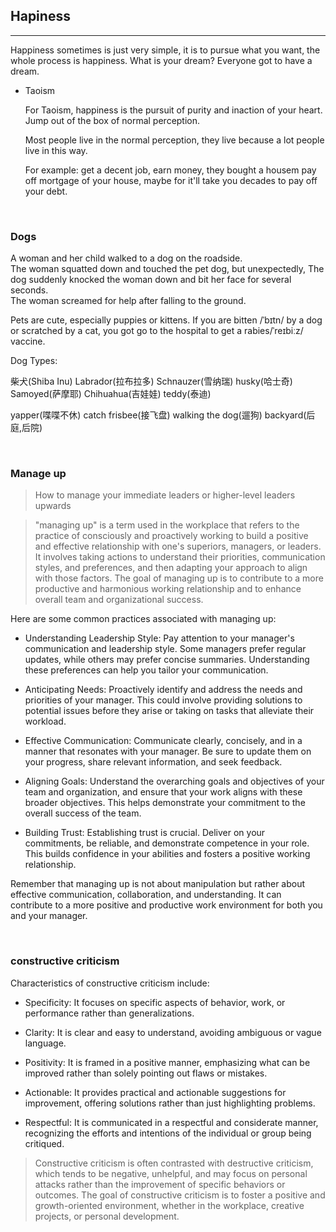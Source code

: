 ## Hapiness

<hr>

Happiness sometimes is just very simple, it is to pursue what you want, the whole process is happiness.
What is your dream? Everyone got to have a dream.

- Taoism

    For Taoism, happiness is the pursuit of purity and inaction of your heart.
    Jump out of the box of normal perception.

    Most people live in the normal perception, they live because a lot people live in this way.

    For example: get a decent job, earn money, they bought a housem pay off mortgage  of your house, maybe for it'll take you decades to pay off your debt.


&nbsp;

### Dogs

A woman and her child walked to a dog on the roadside. <br>
The woman squatted down and touched the pet dog, but unexpectedly,
The dog suddenly knocked the woman down and bit her face for several seconds. <br>
The woman screamed for help after falling to the ground. <br>

Pets are cute, especially puppies or kittens.
If you are bitten /ˈbɪtn/ by a dog or scratched by a cat, you got go to the hospital to get a rabies/ˈreɪbiːz/ vaccine.

Dog Types:

柴犬(Shiba Inu)
Labrador(拉布拉多)
Schnauzer(雪纳瑞)
husky(哈士奇)
Samoyed(萨摩耶)
Chihuahua(吉娃娃)
teddy(泰迪)

yapper(喋喋不休)
catch frisbee(接飞盘)
walking the dog(遛狗)
backyard(后庭,后院)


&nbsp;


### Manage up
> How to manage your immediate leaders or higher-level leaders upwards


> "managing up" is a term used in the workplace that refers to the practice of consciously and proactively working to build a positive and effective relationship with one's superiors, managers, or leaders. It involves taking actions to understand their priorities, communication styles, and preferences, and then adapting your approach to align with those factors. The goal of managing up is to contribute to a more productive and harmonious working relationship and to enhance overall team and organizational success.

Here are some common practices associated with managing up:

- Understanding Leadership Style: Pay attention to your manager's communication and leadership style. Some managers prefer regular updates, while others may prefer concise summaries. Understanding these preferences can help you tailor your communication.

- Anticipating Needs: Proactively identify and address the needs and priorities of your manager. This could involve providing solutions to potential issues before they arise or taking on tasks that alleviate their workload.

- Effective Communication: Communicate clearly, concisely, and in a manner that resonates with your manager. Be sure to update them on your progress, share relevant information, and seek feedback.

- Aligning Goals: Understand the overarching goals and objectives of your team and organization, and ensure that your work aligns with these broader objectives. This helps demonstrate your commitment to the overall success of the team.

- Building Trust: Establishing trust is crucial. Deliver on your commitments, be reliable, and demonstrate competence in your role. This builds confidence in your abilities and fosters a positive working relationship.

Remember that managing up is not about manipulation but rather about effective communication, collaboration, and understanding. It can contribute to a more positive and productive work environment for both you and your manager.

&nbsp;

### constructive criticism

Characteristics of constructive criticism include:

- Specificity: It focuses on specific aspects of behavior, work, or performance rather than generalizations.

- Clarity: It is clear and easy to understand, avoiding ambiguous or vague language.

- Positivity: It is framed in a positive manner, emphasizing what can be improved rather than solely pointing out flaws or mistakes.

- Actionable: It provides practical and actionable suggestions for improvement, offering solutions rather than just highlighting problems.

- Respectful: It is communicated in a respectful and considerate manner, recognizing the efforts and intentions of the individual or group being critiqued.

> Constructive criticism is often contrasted with destructive criticism, which tends to be negative, unhelpful, and may focus on personal attacks rather than the improvement of specific behaviors or outcomes. The goal of constructive criticism is to foster a positive and growth-oriented environment, whether in the workplace, creative projects, or personal development.


